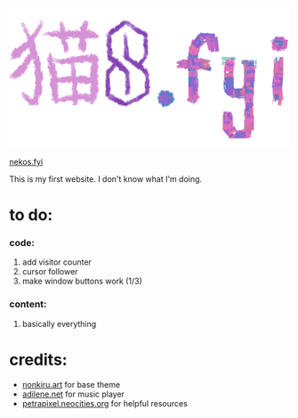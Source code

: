 ![nekos.fyi logo](https://github.com/jimmy-potato/jimmy-potato.github.io/blob/main/img/websitelogo.png)

[nekos.fyi](https://www.nekos.fyi/)

This is my first website. I don't know what I'm doing.


# to do:
### code:
1. add visitor counter
2. cursor follower
3. make window buttons work (1/3)

### content:
1. basically everything

# credits:
* [nonkiru.art](https://nonkiru.art/) for base theme
* [adilene.net](https://adilene.net/) for music player
* [petrapixel.neocities.org](https://petrapixel.neocities.org/) for helpful resources
